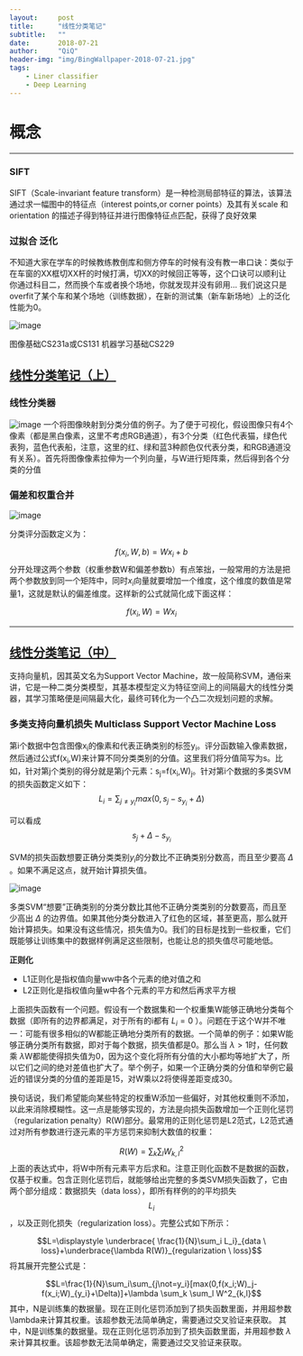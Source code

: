 ```yaml
---
layout:     post
title:      "线性分类笔记"
subtitle:   ""
date:       2018-07-21
author:     "QiQ"
header-img: "img/BingWallpaper-2018-07-21.jpg"
tags:
    - Liner classifier
    - Deep Learning
---
```


# 概念
---
### SIFT
SIFT（Scale-invariant feature transform）是一种检测局部特征的算法，该算法通过求一幅图中的特征点（interest points,or corner points）及其有关scale 和 orientation 的描述子得到特征并进行图像特征点匹配，获得了良好效果
### 过拟合 泛化

不知道大家在学车的时候教练教倒库和侧方停车的时候有没有教一串口诀：类似于在车窗的XX框切XX杆的时候打满，切XX的时候回正等等，这个口诀可以顺利让你通过科目二，然而换个车或者换个场地，你就发现并没有卵用... 我们说这只是overfit了某个车和某个场地（训练数据），在新的测试集（新车新场地）上的泛化性能为0。

![image](https://pic2.zhimg.com/80/afa034d52962681db09b4dc1060f8075_hd.png)

图像基础CS231a或CS131
机器学习基础CS229

## [线性分类笔记（上）](https://zhuanlan.zhihu.com/p/20918580)
### 线性分类器

![image](https://pic4.zhimg.com/80/7c204cd1010c0af1e7b50000bfff1d8e_hd.jpg)
一个将图像映射到分类分值的例子。为了便于可视化，假设图像只有4个像素（都是黑白像素，这里不考虑RGB通道），有3个分类（红色代表猫，绿色代表狗，蓝色代表船，注意，这里的红、绿和蓝3种颜色仅代表分类，和RGB通道没有关系）。首先将图像像素拉伸为一个列向量，与W进行矩阵乘，然后得到各个分类的分值

### 偏差和权重合并

![image](https://pic3.zhimg.com/80/3c69a5c87a43bfb07e2b59bfcbd2f149_hd.jpg)

分类评分函数定义为：

$$ \displaystyle f(x_i,W,b)=Wx_i+b $$
分开处理这两个参数（权重参数W和偏差参数b）有点笨拙，一般常用的方法是把两个参数放到同一个矩阵中，同时$x_i$向量就要增加一个维度，这个维度的数值是常量1，这就是默认的偏差维度。这样新的公式就简化成下面这样：

$$\displaystyle f(x_i,W)=Wx_i$$

---
## [线性分类笔记（中）](https://zhuanlan.zhihu.com/p/20945670)

支持向量机，因其英文名为Support Vector Machine，故一般简称SVM，通俗来讲，它是一种二类分类模型，其基本模型定义为特征空间上的间隔最大的线性分类器，其学习策略便是间隔最大化，最终可转化为一个凸二次规划问题的求解。

### 多类支持向量机损失 Multiclass Support Vector Machine Loss

第i个数据中包含图像x<sub>i</sub>的像素和代表正确类别的标签y<sub>i</sub>。评分函数输入像素数据，然后通过公式f(x<sub>i</sub>,W)来计算不同分类类别的分值。这里我们将分值简写为s。比如，针对第j个类别的得分就是第j个元素：s<sub>j</sub>=f(x<sub>i</sub>,W)<sub>j</sub>。针对第i个数据的多类SVM的损失函数定义如下：
$$\displaystyle L_i=\sum_{j\not=y_i}max(0,s_j-s_{y_i}+\Delta)$$


可以看成
$$s_j+\Delta-s_{y_i}$$

SVM的损失函数想要正确分类类别$y_i$的分数比不正确类别分数高，而且至少要高 $\Delta$ 。如果不满足这点，就开始计算损失值。

![image](https://pic4.zhimg.com/80/f254bd8d072128f1088c8cc47c3dff58_hd.jpg)

多类SVM“想要”正确类别的分类分数比其他不正确分类类别的分数要高，而且至少高出 $\Delta$ 的边界值。如果其他分类分数进入了红色的区域，甚至更高，那么就开始计算损失。如果没有这些情况，损失值为0。我们的目标是找到一些权重，它们既能够让训练集中的数据样例满足这些限制，也能让总的损失值尽可能地低。

**正则化**

- L1正则化是指权值向量ww中各个元素的绝对值之和
- L2正则化是指权值向量w中各个元素的平方和然后再求平方根


上面损失函数有一个问题。假设有一个数据集和一个权重集W能够正确地分类每个数据（即所有的边界都满足，对于所有的i都有 $L_{i} =0$ ）。问题在于这个W并不唯一：可能有很多相似的W都能正确地分类所有的数据。一个简单的例子：如果W能够正确分类所有数据，即对于每个数据，损失值都是0。那么当 $\lambda>1$时，任何数乘 $\lambda$W都能使得损失值为0，因为这个变化将所有分值的大小都均等地扩大了，所以它们之间的绝对差值也扩大了。举个例子，如果一个正确分类的分值和举例它最近的错误分类的分值的差距是15，对W乘以2将使得差距变成30。

换句话说，我们希望能向某些特定的权重W添加一些偏好，对其他权重则不添加，以此来消除模糊性。这一点是能够实现的，方法是向损失函数增加一个正则化惩罚（regularization penalty）R(W)部分。最常用的正则化惩罚是L2范式，L2范式通过对所有参数进行逐元素的平方惩罚来抑制大数值的权重：

$$ R(W)=\sum_k \sum_l W^2_{k,l}$$
上面的表达式中，将W中所有元素平方后求和。注意正则化函数不是数据的函数，仅基于权重。包含正则化惩罚后，就能够给出完整的多类SVM损失函数了，它由两个部分组成：数据损失（data loss），即所有样例的的平均损失$$L_i$$，以及正则化损失（regularization loss）。完整公式如下所示：

$$L=\displaystyle \underbrace{ \frac{1}{N}\sum_i L_i}_{data \  loss}+\underbrace{\lambda R(W)}_{regularization \ loss}$$
将其展开完整公式是：

$$L=\frac{1}{N}\sum_i\sum_{j\not=y_i}[max(0,f(x_i;W)_j-f(x_i;W)_{y_i}+\Delta)]+\lambda \sum_k \sum_l W^2_{k,l}$$
其中，N是训练集的数据量。现在正则化惩罚添加到了损失函数里面，并用超参数\lambda来计算其权重。该超参数无法简单确定，需要通过交叉验证来获取。
其中，N是训练集的数据量。现在正则化惩罚添加到了损失函数里面，并用超参数 $\lambda$ 来计算其权重。该超参数无法简单确定，需要通过交叉验证来获取。
